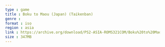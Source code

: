 ```yaml
---
type : game
title : Boku to Maou (Japan) (Taikenban)
genre : 
format : iso
region : asia
link : https://archive.org/download/PS2-ASIA-ROMS321COM/Boku%20to%20Maou%20%28Japan%29%20%28Taikenban%29.7z
size : 347MB
---
```

